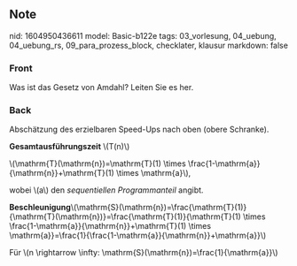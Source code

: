 ## Note
nid: 1604950436611
model: Basic-b122e
tags: 03_vorlesung, 04_uebung, 04_uebung_rs, 09_para_prozess_block, checklater, klausur
markdown: false

### Front
<p>Was ist das Gesetz von Amdahl? Leiten Sie es her.

### Back
<p>Abschätzung des erzielbaren Speed-Ups nach oben (obere
Schranke).
<p><b>Gesamtausführungszeit</b> \(T(n)\)
<p>\(\mathrm{T}(\mathrm{n})=\mathrm{T}(1) \times
\frac{1-\mathrm{a}}{\mathrm{n}}+\mathrm{T}(1) \times \mathrm{a}\),
<p>wobei \(a\) den <i>sequentiellen Programmanteil</i> angibt.
<p>
<b>Beschleunigung</b>\(\mathrm{S}(\mathrm{n})=\frac{\mathrm{T}(1)}{\mathrm{T}(\mathrm{n})}=\frac{\mathrm{T}(1)}{\mathrm{T}(1)
\times \frac{1-\mathrm{a}}{\mathrm{n}}+\mathrm{T}(1) \times
\mathrm{a}}=\frac{1}{\frac{1-\mathrm{a}}{\mathrm{n}}+\mathrm{a}}\)
<p>Für \(n \rightarrow \infty:
\mathrm{S}(\mathrm{n})=\frac{1}{\mathrm{a}}\)
